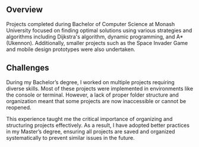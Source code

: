 ## Overview
Projects completed during Bachelor of Computer Science at Monash University focused on finding optimal solutions using various strategies and algorithms including Dijkstra's algorithm, dynamic programming, and A* (Ukennon). Additionally, smaller projects such as the Space Invader Game and mobile design prototypes were also undertaken.

## Challenges
During my Bachelor’s degree, I worked on multiple projects requiring diverse skills. Most of these projects were implemented in environments like the console or terminal. However, a lack of proper folder structure and organization meant that some projects are now inaccessible or cannot be reopened.

This experience taught me the critical importance of organizing and structuring projects effectively. As a result, I have adopted better practices in my Master’s degree, ensuring all projects are saved and organized systematically to prevent similar issues in the future.
